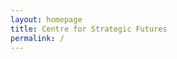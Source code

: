 ```yaml
---
layout: homepage
title: Centre for Strategic Futures
permalink: /
---
```

<!-- Type your notification here - the notification bar will not appear if this is empty. For other changes, refer to _data/homepage.yml to edit the homepage -->


